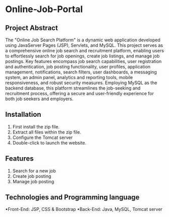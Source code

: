 # Online-Job-Portal 
## Project Abstract
The "Online Job Search Platform" is a dynamic web application developed using JavaServer Pages (JSP), Servlets, and MySQL. This project serves as a comprehensive online job search and recruitment platform, enabling users to effortlessly search for job openings, create job listings, and manage job postings. Key features encompass job search capabilities, user registration and authentication, job posting functionality, user profiles, application management, notifications, search filters, user dashboards, a messaging system, an admin panel, analytics and reporting tools, mobile responsiveness, and robust security measures. Employing MySQL as the backend database, this platform streamlines the job-seeking and recruitment process, offering a secure and user-friendly experience for both job seekers and employers.

## Installation
1. First install the zip file.
2. Extract all files within the zip file.
3. Configure the Tomcat server 
4. Double-click to launch the website.
   
## Features
1. Search for a new job
2. Create job posting
3. Manage job posting
   
## Technologies and Programming language
•Front-End: JSP, CSS & Bootstrap
•Back-End: Java, MySQL, Tomcat server
